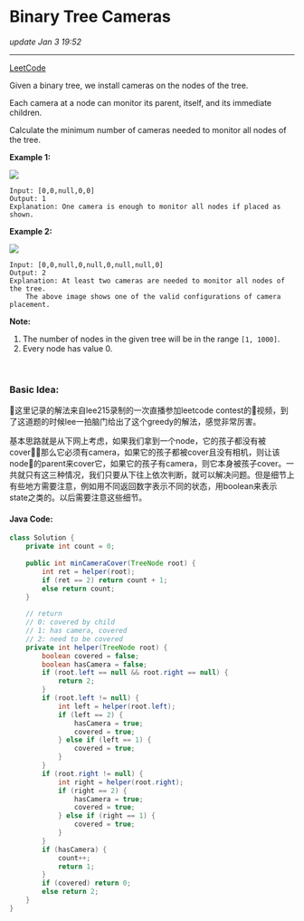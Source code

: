 # Binary Tree Cameras
_update Jan 3 19:52_

---
[LeetCode](https://leetcode.com/problems/binary-tree-cameras/)

Given a binary tree, we install cameras on the nodes of the tree. 

Each camera at a node can monitor its parent, itself, and its immediate children.

Calculate the minimum number of cameras needed to monitor all nodes of the tree.

 

**Example 1:**

![](https://assets.leetcode.com/uploads/2018/12/29/bst_cameras_01.png)

    Input: [0,0,null,0,0]
    Output: 1
    Explanation: One camera is enough to monitor all nodes if placed as shown.


**Example 2:**

![](https://assets.leetcode.com/uploads/2018/12/29/bst_cameras_02.png)

    Input: [0,0,null,0,null,0,null,null,0]
    Output: 2
    Explanation: At least two cameras are needed to monitor all nodes of the tree. 
        The above image shows one of the valid configurations of camera placement.

**Note:**

1. The number of nodes in the given tree will be in the range `[1, 1000]`.
2. Every node has value 0.

<br/>

### Basic Idea:
这里记录的解法来自lee215录制的一次直播参加leetcode contest的视频，到了这道题的时候lee一拍脑门给出了这个greedy的解法，感觉非常厉害。

基本思路就是从下网上考虑，如果我们拿到一个node，它的孩子都没有被cover，那么它必须有camera，如果它的孩子都被cover且没有相机，则让该node的parent来cover它，如果它的孩子有camera，则它本身被孩子cover。一共就只有这三种情况，我们只要从下往上依次判断，就可以解决问题。但是细节上有些地方需要注意，例如用不同返回数字表示不同的状态，用boolean来表示state之类的。以后需要注意这些细节。

#### Java Code:
```java
class Solution {
    private int count = 0;
    
    public int minCameraCover(TreeNode root) {
        int ret = helper(root);
        if (ret == 2) return count + 1;
        else return count;
    }
    
    // return
    // 0: covered by child
    // 1: has camera, covered
    // 2: need to be covered
    private int helper(TreeNode root) {
        boolean covered = false;
        boolean hasCamera = false;
        if (root.left == null && root.right == null) {
            return 2;
        }
        if (root.left != null) {
            int left = helper(root.left);
            if (left == 2) {
                hasCamera = true;
                covered = true;
            } else if (left == 1) {
                covered = true;
            }
        }
        if (root.right != null) {
            int right = helper(root.right);
            if (right == 2) {
                hasCamera = true;
                covered = true;
            } else if (right == 1) {
                covered = true;
            }
        }
        if (hasCamera) {
            count++;
            return 1;
        } 
        if (covered) return 0;
        else return 2;
    }
}
```
